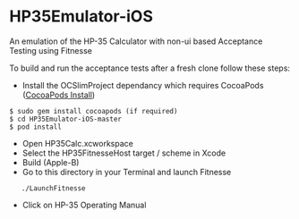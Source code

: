 # HP35Emulator-iOS
An emulation of the HP-35 Calculator with non-ui based Acceptance Testing using Fitnesse

To build and run the acceptance tests after a fresh clone follow these steps:

- Install the OCSlimProject dependancy which requires CocoaPods ([CocoaPods Install](https://cocoapods.org))
```
$ sudo gem install cocoapods (if required)
$ cd HP35Emulator-iOS-master
$ pod install
```
- Open HP35Calc.xcworkspace
- Select the HP35FitnesseHost target / scheme in Xcode
- Build (Apple-B)
- Go to this directory in your Terminal and launch Fitnesse
```
   ./LaunchFitnesse
```
- Click on HP-35 Operating Manual
